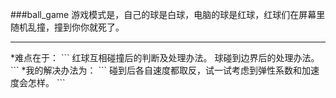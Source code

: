 ###ball_game
游戏模式是，自己的球是白球，电脑的球是红球，红球们在屏幕里随机乱撞，撞到你你就死了。
<hr>
*难点在于：
```
红球互相碰撞后的判断及处理办法。
球碰到边界后的处理办法。
```
*我的解决办法为：
```
碰到后各自速度都取反，试一试考虑到弹性系数和加速度会怎样。
```
